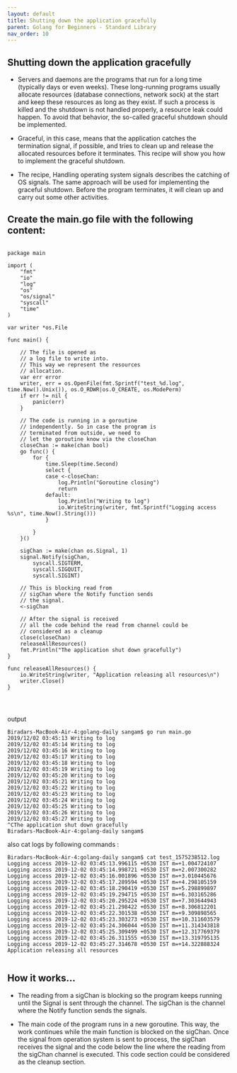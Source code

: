 ```yaml
---
layout: default
title: Shutting down the application gracefully
parent: Golang for Beginners - Standard Library
nav_order: 10
---
```


## Shutting down the application gracefully

- Servers and daemons are the programs that run for a long time (typically days or even weeks). These long-running programs usually allocate resources (database connections, network sock) at the start and keep these resources as long as they exist. If such a process is killed and the shutdown is not handled properly, a resource leak could happen. To avoid that behavior, the so-called graceful shutdown should be implemented.

- Graceful, in this case, means that the application catches the termination signal, if possible, and tries to clean up and release the allocated resources before it terminates. This recipe will show you how to implement the graceful shutdown.

- The recipe, Handling operating system signals describes the catching of OS signals. The same approach will be used for implementing the graceful shutdown. Before the program terminates, it will clean up and carry out some other activities.

## Create the main.go file with the following content:

```

package main

import (
	"fmt"
	"io"
	"log"
	"os"
	"os/signal"
	"syscall"
	"time"
)

var writer *os.File

func main() {

	// The file is opened as
	// a log file to write into.
	// This way we represent the resources
	// allocation.
	var err error
	writer, err = os.OpenFile(fmt.Sprintf("test_%d.log", time.Now().Unix()), os.O_RDWR|os.O_CREATE, os.ModePerm)
	if err != nil {
		panic(err)
	}

	// The code is running in a goroutine
	// independently. So in case the program is
	// terminated from outside, we need to
	// let the goroutine know via the closeChan
	closeChan := make(chan bool)
	go func() {
		for {
			time.Sleep(time.Second)
			select {
			case <-closeChan:
				log.Println("Goroutine closing")
				return
			default:
				log.Println("Writing to log")
				io.WriteString(writer, fmt.Sprintf("Logging access %s\n", time.Now().String()))
			}

		}
	}()

	sigChan := make(chan os.Signal, 1)
	signal.Notify(sigChan,
		syscall.SIGTERM,
		syscall.SIGQUIT,
		syscall.SIGINT)

	// This is blocking read from
	// sigChan where the Notify function sends
	// the signal.
	<-sigChan

	// After the signal is received
	// all the code behind the read from channel could be
	// considered as a cleanup
	close(closeChan)
	releaseAllResources()
	fmt.Println("The application shut down gracefully")
}

func releaseAllResources() {
	io.WriteString(writer, "Application releasing all resources\n")
	writer.Close()
}




```

output 

```
Biradars-MacBook-Air-4:golang-daily sangam$ go run main.go
2019/12/02 03:45:13 Writing to log
2019/12/02 03:45:14 Writing to log
2019/12/02 03:45:16 Writing to log
2019/12/02 03:45:17 Writing to log
2019/12/02 03:45:18 Writing to log
2019/12/02 03:45:19 Writing to log
2019/12/02 03:45:20 Writing to log
2019/12/02 03:45:21 Writing to log
2019/12/02 03:45:22 Writing to log
2019/12/02 03:45:23 Writing to log
2019/12/02 03:45:24 Writing to log
2019/12/02 03:45:25 Writing to log
2019/12/02 03:45:26 Writing to log
2019/12/02 03:45:27 Writing to log
^CThe application shut down gracefully
Biradars-MacBook-Air-4:golang-daily sangam$ 
```

also cat logs by following commands :

```
Biradars-MacBook-Air-4:golang-daily sangam$ cat test_1575238512.log 
Logging access 2019-12-02 03:45:13.996115 +0530 IST m=+1.004724107
Logging access 2019-12-02 03:45:14.998721 +0530 IST m=+2.007300282
Logging access 2019-12-02 03:45:16.001896 +0530 IST m=+3.010445676
Logging access 2019-12-02 03:45:17.289594 +0530 IST m=+4.298105159
Logging access 2019-12-02 03:45:18.290419 +0530 IST m=+5.298899897
Logging access 2019-12-02 03:45:19.294715 +0530 IST m=+6.303165286
Logging access 2019-12-02 03:45:20.295224 +0530 IST m=+7.303644943
Logging access 2019-12-02 03:45:21.298422 +0530 IST m=+8.306812201
Logging access 2019-12-02 03:45:22.301538 +0530 IST m=+9.309898565
Logging access 2019-12-02 03:45:23.303273 +0530 IST m=+10.311603579
Logging access 2019-12-02 03:45:24.306044 +0530 IST m=+11.314343818
Logging access 2019-12-02 03:45:25.309499 +0530 IST m=+12.317769379
Logging access 2019-12-02 03:45:26.311555 +0530 IST m=+13.319795135
Logging access 2019-12-02 03:45:27.314678 +0530 IST m=+14.322888324
Application releasing all resources


```

## How it works…

- The reading from a sigChan is blocking so the program keeps running until the Signal is sent through the channel. The sigChan is the channel where the Notify function sends the signals.

- The main code of the program runs in a new goroutine. This way, the work continues while the main function is blocked on the sigChan. Once the signal from operation system is sent to process, the sigChan receives the signal and the code below the line where the reading from the sigChan channel is executed. This code section could be considered as the cleanup section.
